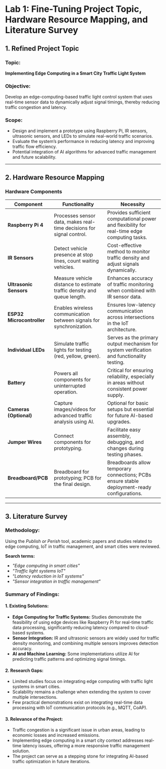 # Lab 1: Fine-Tuning Project Topic, Hardware Resource Mapping, and Literature Survey

## 1. Refined Project Topic

### **Topic:**  
**Implementing Edge Computing in a Smart City Traffic Light System**

### **Objective:**  
Develop an edge-computing-based traffic light control system that uses real-time sensor data to dynamically adjust signal timings, thereby reducing traffic congestion and latency.

### **Scope:**  
- Design and implement a prototype using Raspberry Pi, IR sensors, ultrasonic sensors, and LEDs to simulate real-world traffic scenarios.  
- Evaluate the system’s performance in reducing latency and improving traffic flow efficiency.  
- Potential integration of AI algorithms for advanced traffic management and future scalability.  

---

## 2. Hardware Resource Mapping

### **Hardware Components**

| **Component**           | **Functionality**                                                                 | **Necessity**                                                                                                         |
|--------------------------|-----------------------------------------------------------------------------------|-----------------------------------------------------------------------------------------------------------------------|
| **Raspberry Pi 4**       | Processes sensor data, makes real-time decisions for signal control.             | Provides sufficient computational power and flexibility for real-time edge computing tasks.                          |
| **IR Sensors**           | Detect vehicle presence at stop lines, count waiting vehicles.                   | Cost-effective method to monitor traffic density and adjust signals dynamically.                                      |
| **Ultrasonic Sensors**   | Measure vehicle distance to estimate traffic density and queue length.           | Enhances accuracy of traffic monitoring when combined with IR sensor data.                                           |
| **ESP32 Microcontroller**| Enables wireless communication between signals for synchronization.              | Ensures low-latency communication across intersections in the IoT architecture.                                      |
| **Individual LEDs**      | Simulate traffic lights for testing (red, yellow, green).                        | Serves as the primary output mechanism for system verification and functionality testing.                            |
| **Battery**              | Powers all components for uninterrupted operation.                               | Critical for ensuring reliability, especially in areas without consistent power supply.                              |
| **Cameras (Optional)**   | Capture images/videos for advanced traffic analysis using AI.                    | Optional for basic setups but essential for future AI-based upgrades.                                                |
| **Jumper Wires**         | Connect components for prototyping.                                              | Facilitate easy assembly, debugging, and changes during testing phases.                                              |
| **Breadboard/PCB**       | Breadboard for prototyping; PCB for the final design.                            | Breadboards allow temporary connections; PCBs ensure stable deployment-ready configurations.                          |

---

## 3. Literature Survey

### **Methodology:**  
Using the *Publish or Perish* tool, academic papers and studies related to edge computing, IoT in traffic management, and smart cities were reviewed.  

**Search terms:**  
- *"Edge computing in smart cities"*  
- *"Traffic light systems IoT"*  
- *"Latency reduction in IoT systems"*  
- *"Sensor integration in traffic management"*  

### **Summary of Findings:**

#### 1. Existing Solutions:  
- **Edge Computing for Traffic Systems:** Studies demonstrate the feasibility of using edge devices like Raspberry Pi for real-time traffic data processing, significantly reducing latency compared to cloud-based systems.  
- **Sensor Integration:** IR and ultrasonic sensors are widely used for traffic density monitoring, and combining multiple sensors improves detection accuracy.  
- **AI and Machine Learning:** Some implementations utilize AI for predicting traffic patterns and optimizing signal timings.  

#### 2. Research Gaps:  
- Limited studies focus on integrating edge computing with traffic light systems in smart cities.  
- Scalability remains a challenge when extending the system to cover multiple intersections.  
- Few practical demonstrations exist on integrating real-time data processing with IoT communication protocols (e.g., MQTT, CoAP).  

#### 3. Relevance of the Project:  
- Traffic congestion is a significant issue in urban areas, leading to economic losses and increased emissions.  
- Implementing edge computing in a smart city context addresses real-time latency issues, offering a more responsive traffic management solution.  
- The project can serve as a stepping stone for integrating AI-based traffic optimization in future iterations.  

